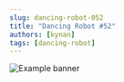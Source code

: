 ```yaml
---
slug: dancing-robot-052
title: "Dancing Robot #52"
authors: [kynan]
tags: [dancing-robot]
---
```


![Example banner](/img/stories/dancing-robot/052.png)
